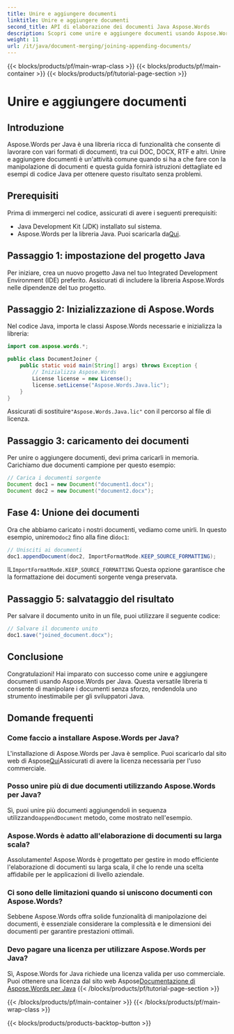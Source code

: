 ```yaml
---
title: Unire e aggiungere documenti
linktitle: Unire e aggiungere documenti
second_title: API di elaborazione dei documenti Java Aspose.Words
description: Scopri come unire e aggiungere documenti usando Aspose.Words per Java. Guida passo passo con esempi di codice per una manipolazione efficiente dei documenti.
weight: 11
url: /it/java/document-merging/joining-appending-documents/
---
```


{{< blocks/products/pf/main-wrap-class >}}
{{< blocks/products/pf/main-container >}}
{{< blocks/products/pf/tutorial-page-section >}}

# Unire e aggiungere documenti


## Introduzione

Aspose.Words per Java è una libreria ricca di funzionalità che consente di lavorare con vari formati di documenti, tra cui DOC, DOCX, RTF e altri. Unire e aggiungere documenti è un'attività comune quando si ha a che fare con la manipolazione di documenti e questa guida fornirà istruzioni dettagliate ed esempi di codice Java per ottenere questo risultato senza problemi.

## Prerequisiti

Prima di immergerci nel codice, assicurati di avere i seguenti prerequisiti:

- Java Development Kit (JDK) installato sul sistema.
-  Aspose.Words per la libreria Java. Puoi scaricarla da[Qui](https://releases.aspose.com/words/java/).

## Passaggio 1: impostazione del progetto Java

Per iniziare, crea un nuovo progetto Java nel tuo Integrated Development Environment (IDE) preferito. Assicurati di includere la libreria Aspose.Words nelle dipendenze del tuo progetto.

## Passaggio 2: Inizializzazione di Aspose.Words

Nel codice Java, importa le classi Aspose.Words necessarie e inizializza la libreria:

```java
import com.aspose.words.*;

public class DocumentJoiner {
    public static void main(String[] args) throws Exception {
        // Inizializza Aspose.Words
        License license = new License();
        license.setLicense("Aspose.Words.Java.lic");
    }
}
```

 Assicurati di sostituire`"Aspose.Words.Java.lic"` con il percorso al file di licenza.

## Passaggio 3: caricamento dei documenti

Per unire o aggiungere documenti, devi prima caricarli in memoria. Carichiamo due documenti campione per questo esempio:

```java
// Carica i documenti sorgente
Document doc1 = new Document("document1.docx");
Document doc2 = new Document("document2.docx");
```

## Fase 4: Unione dei documenti

 Ora che abbiamo caricato i nostri documenti, vediamo come unirli. In questo esempio, uniremo`doc2` fino alla fine di`doc1`:

```java
// Unisciti ai documenti
doc1.appendDocument(doc2, ImportFormatMode.KEEP_SOURCE_FORMATTING);
```

 IL`ImportFormatMode.KEEP_SOURCE_FORMATTING` Questa opzione garantisce che la formattazione dei documenti sorgente venga preservata.

## Passaggio 5: salvataggio del risultato

Per salvare il documento unito in un file, puoi utilizzare il seguente codice:

```java
// Salvare il documento unito
doc1.save("joined_document.docx");
```

## Conclusione

Congratulazioni! Hai imparato con successo come unire e aggiungere documenti usando Aspose.Words per Java. Questa versatile libreria ti consente di manipolare i documenti senza sforzo, rendendola uno strumento inestimabile per gli sviluppatori Java.

## Domande frequenti

### Come faccio a installare Aspose.Words per Java?

 L'installazione di Aspose.Words per Java è semplice. Puoi scaricarlo dal sito web di Aspose[Qui](https://releases.aspose.com/words/java/)Assicurati di avere la licenza necessaria per l'uso commerciale.

### Posso unire più di due documenti utilizzando Aspose.Words per Java?

 Sì, puoi unire più documenti aggiungendoli in sequenza utilizzando`appendDocument` metodo, come mostrato nell'esempio.

### Aspose.Words è adatto all'elaborazione di documenti su larga scala?

Assolutamente! Aspose.Words è progettato per gestire in modo efficiente l'elaborazione di documenti su larga scala, il che lo rende una scelta affidabile per le applicazioni di livello aziendale.

### Ci sono delle limitazioni quando si uniscono documenti con Aspose.Words?

Sebbene Aspose.Words offra solide funzionalità di manipolazione dei documenti, è essenziale considerare la complessità e le dimensioni dei documenti per garantire prestazioni ottimali.

### Devo pagare una licenza per utilizzare Aspose.Words per Java?

 Sì, Aspose.Words for Java richiede una licenza valida per uso commerciale. Puoi ottenere una licenza dal sito web Aspose[Documentazione di Aspose.Words per Java](https://reference.aspose.com/words/java/)
{{< /blocks/products/pf/tutorial-page-section >}}

{{< /blocks/products/pf/main-container >}}
{{< /blocks/products/pf/main-wrap-class >}}

{{< blocks/products/products-backtop-button >}}
